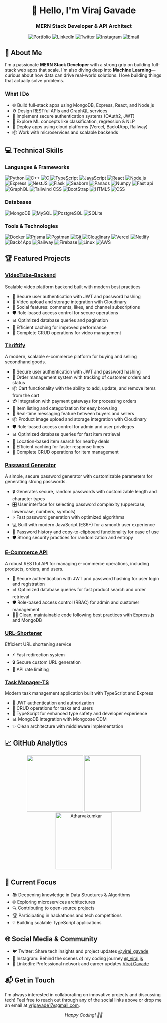 <div align="center">
  <h1>👋 Hello, I'm Viraj Gavade</h1>
  <h3>MERN Stack Developer & API Architect</h3>
  
  [![Portfolio](https://img.shields.io/badge/Portfolio-FF5722?style=for-the-badge&logo=google-chrome&logoColor=white)](https://portfolio-viraj-gavades-projects.vercel.app/)
  [![LinkedIn](https://img.shields.io/badge/LinkedIn-0077B5?style=for-the-badge&logo=linkedin&logoColor=white)](https://www.linkedin.com/in/viraj-gavade-8877aa30b/)
  [![Twitter](https://img.shields.io/badge/Twitter-1DA1F2?style=for-the-badge&logo=twitter&logoColor=white)](https://x.com/viraj_gavade)
  [![Instagram](https://img.shields.io/badge/Instagram-E4405F?style=for-the-badge&logo=instagram&logoColor=white)](https://www.instagram.com/_viraj.js/)
  [![Email](https://img.shields.io/badge/Email-D14836?style=for-the-badge&logo=gmail&logoColor=white)](mailto:vrajgavade17@gmail.com)
</div>

## 🚀 About Me

I'm a passionate **MERN Stack Developer** with a strong grip on building full-stack web apps that scale. I'm also diving deep into **Machine Learning**—curious about how data can drive real-world solutions. I love building things that actually solve problems.

### What I Do

- 🌐 Build full-stack apps using MongoDB, Express, React, and Node.js
- ⚙️ Design RESTful APIs and GraphQL services
- 🔐 Implement secure authentication systems (OAuth2, JWT)
- 🧠 Explore ML concepts like classification, regression & NLP
- 🚀 Deploy apps using cloud platforms (Vercel, Back4App, Railway)
- 📦 Work with microservices and scalable backends

## 💻 Technical Skills

### Languages & Frameworks
![Python](https://img.shields.io/badge/Python-3776AB?style=flat-square&logo=python&logoColor=white)
![C++](https://img.shields.io/badge/C++-00599C?style=flat-square&logo=c%2B%2B&logoColor=white)
![C](https://img.shields.io/badge/C-A8B9CC?style=flat-square&logo=c&logoColor=black)
![TypeScript](https://img.shields.io/badge/TypeScript-3178C6?style=flat-square&logo=typescript&logoColor=white)
![JavaScript](https://img.shields.io/badge/JavaScript-F7DF1E?style=flat-square&logo=javascript&logoColor=black)
![React](https://img.shields.io/badge/-ReactJs-61DAFB?style=flat-square&logo=express&logoColor=white)
![Node.js](https://img.shields.io/badge/Node.js-339933?style=flat-square&logo=node.js&logoColor=white)
![Express](https://img.shields.io/badge/Express-000000?style=flat-square&logo=express&logoColor=white)
![NestJS](https://img.shields.io/badge/NestJS-E0234E?style=flat-square&logo=nestjs&logoColor=white)
![Flask](https://img.shields.io/badge/Flask-000000??style=flat-square&logo=nestjs&logoColor=white)
![Seaborn](https://img.shields.io/badge/seaborn-0.13.2-66ccff?style=flat-square&logo=nestjs&logoColor=white)
![Panads](https://img.shields.io/badge/-Pandas-333333??style=flat-square&logo=nestjs&logoColor=white)
![Numpy](https://img.shields.io/badge/Numpy-777BB4?style=flat-square&logo=nestjs&logoColor=white)
![Fast api](https://img.shields.io/badge/FastAPI-005571?style=flat-square&logo=nestjs&logoColor=white)
![GraphQL](https://img.shields.io/badge/GraphQL-E10098?style=flat-square&logo=graphql&logoColor=white)
![Tailwind CSS ](https://img.shields.io/badge/Tailwind_CSS-grey?style=flat-square&logo=graphql&logoColor=white)
![BootStrap](https://img.shields.io/badge/Bootstrap-563D7C?style=flat-square&logo=graphql&logoColor=white)
![HTML5](https://shields.io/badge/HTML-%E2%98%85%E2%98%85%E2%98%85%E2%98%85%E2%98%85-f06529?logo=html5&logoColor=white&labelColor=f06529)
![CSS](https://img.shields.io/badge/CSS-239120?&style=style=flat-square&logo=graphql&logoColor=white)


### Databases
![MongoDB](https://img.shields.io/badge/MongoDB-47A248?style=flat-square&logo=mongodb&logoColor=white)
![MySQL](https://img.shields.io/badge/MySQL-4479A1?style=flat-square&logo=mysql&logoColor=white)
![PostgreSQL](https://img.shields.io/badge/PostgreSQL-336791?style=flat-square&logo=postgresql&logoColor=white)
![SQLite](https://img.shields.io/badge/SQLite-003B57?style=flat-square&logo=sqlite&logoColor=white)

### Tools & Technologies
![Docker](https://img.shields.io/badge/Docker-2496ED?style=flat-square&logo=docker&logoColor=white)
![Prisma](https://img.shields.io/badge/Prisma-2D3748?style=flat-square&logo=prisma&logoColor=white)
![Postman](https://img.shields.io/badge/Postman-FF6C37?style=flat-square&logo=postman&logoColor=white)
![Git](https://img.shields.io/badge/Git-F05032?style=flat-square&logo=git&logoColor=white)
![Cloudinary](https://img.shields.io/badge/Cloudinary-4285F4?style=flat-square&logo=cloudinary&logoColor=white)
![Vercel](https://img.shields.io/badge/Vercel-000000?style=flat-square&logo=vercel&logoColor=white)
![Netlify](https://img.shields.io/badge/Netlify-00C7B7?style=flat-square&logo=netlify&logoColor=white)
![Back4App](https://img.shields.io/badge/Back4App-1768AC?style=flat-square&logo=parse&logoColor=white)
![Railway](https://img.shields.io/badge/Railway-0B0D0E?style=flat-square&logo=railway&logoColor=white)
![Firebase](https://img.shields.io/badge/firebase-ffca28?style=flat-square&logo=railway&logoColor=white)
![Linux](https://img.shields.io/badge/Linux-FCC624?style=flat-square&logo=railway&logoColor=white)
![AWS](https://img.shields.io/badge/AWS-232F3E?style=flat-square&logo=railway&logoColor=white)


## 🏆 Featured Projects

### [VideoTube-Backend](https://github.com/viraj-gavade/VideoTube-Backend)
Scalable video platform backend built with modern best practices
- 🔐 Secure user authentication with JWT and password hashing
- 🎥 Video upload and storage integration with Cloudinary
- 👥 Social features: comments, likes, and channel subscriptions
- 🛡️ Role-based access control for secure operations
- 📊 Optimized database queries and pagination
- 🚀 Efficient caching for improved performance
- 📝 Complete CRUD operations for video management

### [Thriftify](https://github.com/viraj-gavade/Thriftify)  
A modern, scalable e-commerce platform for buying and selling secondhand goods.
- 🔐 Secure user authentication with JWT and password hashing
- 🛒 Order management system with tracking of customer orders and status
- 📦 Cart functionality with the ability to add, update, and remove items from the cart
- 💳 Integration with payment gateways for processing orders
- 🛒 Item listing and categorization for easy browsing
- 💬 Real-time messaging feature between buyers and sellers
- 📦 Product image upload and storage integration with Cloudinary
- 🛡️ Role-based access control for admin and user privileges
- 📊 Optimized database queries for fast item retrieval
- 📍 Location-based item search for nearby deals
- 🚀 Efficient caching for faster response times
- 📝 Complete CRUD operations for item management

### [Password Generator](https://github.com/viraj-gavade/Password-Generator)  
A simple, secure password generator with customizable parameters for generating strong passwords.
- 🔒 Generates secure, random passwords with customizable length and character types
- 🎛️ User interface for selecting password complexity (uppercase, lowercase, numbers, symbols)
- ⚡ Fast password generation with optimized algorithms
- 💻 Built with modern JavaScript (ES6+) for a smooth user experience
- 📜 Password history and copy-to-clipboard functionality for ease of use
- 🛡️ Strong security practices for randomization and entropy

  
### [E-Commerce API](https://github.com/viraj-gavade/e-commerce-api)  
A robust RESTful API for managing e-commerce operations, including products, orders, and users.
- 🔐 Secure authentication with JWT and password hashing for user login and registration
- 📊 Optimized database queries for fast product search and order retrieval
- 🛡️ Role-based access control (RBAC) for admin and customer management
- 🧑‍💻 Clean, maintainable code following best practices with Express.js and MongoDB


### [URL-Shortener](https://github.com/viraj-gavade/Url-Shortner)
Efficient URL shortening service
- ⚡ Fast redirection system
- 🔒 Secure custom URL generation
- 🎯 API rate limiting

### [Task Manager-TS](https://github.com/viraj-gavade/Task-Manager-TS)
Modern task management application built with TypeScript and Express
- 🔐 JWT authentication and authorization
- 📝 CRUD operations for tasks and users
- 🎯 TypeScript for enhanced type safety and developer experience
- 📊 MongoDB integration with Mongoose ODM
- ✨ Clean architecture with middleware implementation

## 📈 GitHub Analytics

<div align="center">
  <img height="180em" src="https://github-readme-stats.vercel.app/api?username=viraj-gavade&show_icons=true&theme=radical" />
  <img height="180em" src="https://github-readme-streak-stats.herokuapp.com/?user=viraj-gavade&theme=radical" />
  <img height="180em" src="https://github-readme-stats.vercel.app/api/top-langs?username=viraj-gavade&show_icons=true&locale=en&layout=compact" alt="Atharvakumkar" />
</div>

## 🎯 Current Focus

- 📚 Deepening knowledge in Data Structures & Algorithms
- 🌐 Exploring microservices architectures
- 🔍 Contributing to open-source projects
- 🏆 Participating in hackathons and tech competitions
- 💡 Building scalable TypeScript applications

## 🌐 Social Media & Community

- 🐦 Twitter: Share tech insights and project updates [@viraj_gavade](https://x.com/viraj_gavade)
- 📸 Instagram: Behind the scenes of my coding journey [@_viraj.js](https://www.instagram.com/_viraj.js/)
- 💼 LinkedIn: Professional network and career updates [Viraj Gavade](https://www.linkedin.com/in/viraj-gavade-8877aa30b/)

## 📬 Get in Touch

I'm always interested in collaborating on innovative projects and discussing tech! Feel free to reach out through any of the social links above or drop me an email at [vrjgavade17@gmail.com](mailto:vrajgavade17@gmail.com).

<div align="center">
  <i>Happy Coding! 👨‍💻</i>
</div>
